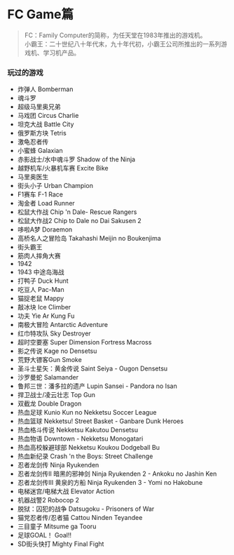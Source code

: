 # FC Game篇  
>FC：Family Computer的简称，为任天堂在1983年推出的游戏机。  
小霸王：二十世纪八十年代末，九十年代初，小霸王公司所推出的一系列游戏机、学习机产品。  

### 玩过的游戏    
- 炸弹人 Bomberman
- 魂斗罗
- 超级马里奥兄弟
- 马戏团	Circus Charlie
- 坦克大战 Battle City
- 俄罗斯方块 Tetris
- 激龟忍者传
- 小蜜蜂 Galaxian
- 赤影战士/水中魂斗罗 Shadow of the Ninja
- 越野机车/火暴机车赛 	Excite Bike
- 马里奥医生
- 街头小子 Urban Champion
- F1赛车 F-1 Race
- 淘金者 Load Runner
- 松鼠大作战 Chip 'n Dale- Rescue Rangers
- 松鼠大作战2 Chip to Dale no Dai Sakusen 2
- 哆啦A梦 Doraemon
- 高桥名人之冒险岛 Takahashi Meijin no Boukenjima
- 街头霸王
- 筋肉人摔角大赛
- 1942
- 1943 中途岛海战
- 打鸭子 Duck Hunt
- 吃豆人 Pac-Man
- 猫捉老鼠 Mappy
- 敲冰块	Ice Climber
-	功夫 Yie Ar Kung Fu
- 南极大冒险 Antarctic Adventure
- 红巾特攻队	Sky Destroyer
- 超时空要塞	Super Dimension Fortress Macross
-	影之传说 Kage no Densetsu
- 荒野大镖客Gun Smoke
- 圣斗士星矢：黄金传说	Saint Seiya - Ougon Densetsu
- 沙罗曼蛇 Salamander
- 鲁邦三世：潘多拉的遗产	Lupin Sansei - Pandora no Isan
- 捍卫战士/凌云壮志	Top Gun
- 双截龙	Double Dragon
- 热血足球 Kunio Kun no Nekketsu Soccer League
- 热血篮球 Nekketsu! Street Basket - Ganbare Dunk Heroes
-	热血格斗传说	Nekketsu Kakutou Densetsu
-	热血物语 Downtown - Nekketsu Monogatari
- 热血高校躲避球部 Nekketsu Koukou Dodgeball Bu
- 热血新纪录	Crash 'n the Boys: Street Challenge
- 忍者龙剑传	Ninja Ryukenden
- 忍者龙剑传II 暗黑的邪神剑 Ninja Ryukenden 2 - Ankoku no Jashin Ken
- 忍者龙剑传III 黄泉的方船 Ninja Ryukenden 3 - Yomi no Hakobune
- 电梯迷宫/电梯大战 Elevator Action
- 机器战警2	Robocop 2
- 脱狱：囚犯的战争 Datsugoku - Prisoners of War
-	猫党忍者传/忍者猫	Cattou Ninden Teyandee
- 三目童子	Mitsume ga Tooru
- 足球GOAL！	Goal!!
- SD街头快打 Mighty Final Fight
